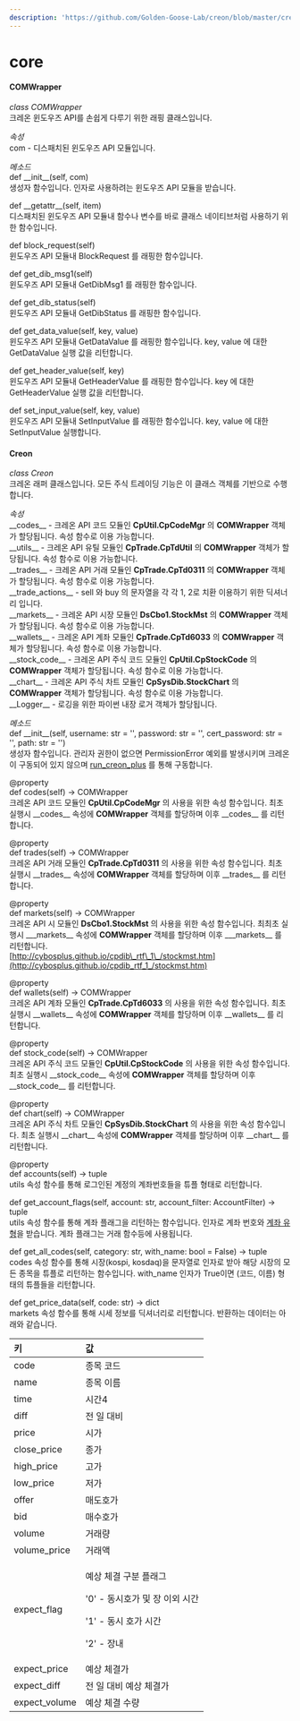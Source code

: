 ```yaml
---
description: 'https://github.com/Golden-Goose-Lab/creon/blob/master/creon/core.py'
---
```


# core

#### COMWrapper

_class COMWrapper_  
크레온 윈도우즈 API를 손쉽게 다루기 위한 래핑 클래스입니다. 

_속성_  
com - 디스패치된 윈도우즈 API 모듈입니다.

_메소드_  
def \_\_init\_\_\(self, com\)  
생성자 함수입니다. 인자로 사용하려는 윈도우즈 API 모듈을 받습니다.

def \_\_getattr\_\_\(self, item\)  
디스패치된 윈도우즈 API 모듈내 함수나 변수를 바로 클래스 네이티브처럼 사용하기 위한 함수입니다.  
  
def block\_request\(self\)  
윈도우즈 API 모듈내 BlockRequest 를 래핑한 함수입니다.  
  
def get\_dib\_msg1\(self\)  
윈도우즈 API 모듈내 GetDibMsg1 를 래핑한 함수입니다.  
  
def get\_dib\_status\(self\)  
윈도우즈 API 모듈내 GetDibStatus 를 래핑한 함수입니다.  
  
def get\_data\_value\(self, key, value\)  
윈도우즈 API 모듈내 GetDataValue 를 래핑한 함수입니다. key, value 에 대한 GetDataValue 실행 값을 리턴합니다.  
  
def get\_header\_value\(self, key\)  
윈도우즈 API 모듈내 GetHeaderValue 를 래핑한 함수입니다. key 에 대한 GetHeaderValue 실행 값을 리턴합니다.  
  
def set\_input\_value\(self, key, value\)  
윈도우즈 API 모듈내 SetInputValue 를 래핑한 함수입니다. key, value 에 대한 SetInputValue 실행합니다.





#### Creon

_class Creon_  
크레온 래퍼 클래스입니다. 모든 주식 트레이딩 기능은 이 클래스 객체를 기반으로 수행합니다.

_속성_  
\_\_codes\_\_ - 크레온 API 코드 모듈인 **CpUtil.CpCodeMgr** 의 **COMWrapper** 객체가 할당됩니다. 속성 함수로 이용 가능합니다.  
\_\_utils\_\_ - 크레온 API 유틸 모듈인 **CpTrade.CpTdUtil** 의 **COMWrapper** 객체가 할당됩니다. 속성 함수로 이용 가능합니다.  
\_\_trades\_\_ - 크레온 API 거래 모듈인 **CpTrade.CpTd0311** 의 **COMWrapper** 객체가 할당됩니다. 속성 함수로 이용 가능합니다.  
\_\_trade\_actions\_\_ - sell 와 buy 의 문자열을 각 각 1, 2로 치환 이용하기 위한 딕셔너리 입니다.  
\_\_markets\_\_ - 크레온 API 시장 모듈인 **DsCbo1.StockMst** 의 **COMWrapper** 객체가 할당됩니다. 속성 함수로 이용 가능합니다.  
\_\_wallets\_\_ - 크레온 API 계좌 모듈인 **CpTrade.CpTd6033** 의 **COMWrapper** 객체가 할당됩니다. 속성 함수로 이용 가능합니다.  
\_\_stock\_code\_\_ - 크레온 API 주식 코드 모듈인 **CpUtil.CpStockCode** 의 **COMWrapper** 객체가 할당됩니다. 속성 함수로 이용 가능합니다.  
\_\_chart\_\_ - 크레온 API 주식 차트 모듈인 **CpSysDib.StockChart** 의 **COMWrapper** 객체가 할당됩니다. 속성 함수로 이용 가능합니다.  
\_\_Logger\_\_ - 로깅을 위한 파이썬 내장 로거 객체가 할당됩니다.

_메소드_  
def \_\_init\_\_\(self, username: str = '', password: str = '', cert\_password: str = '', path: str = ''\)  
생성자 함수입니다. 관리자 권한이 없으면 PermissionError 예외를 발생시키며 크레온이 구동되어 있지 않으며 [run\_creon\_plus](utils.md#run_creon_plus) 를 통해 구동합니다.

@property  
def codes\(self\) -&gt; COMWrapper  
크레온 API 코드 모듈인 **CpUtil.CpCodeMgr** 의 사용을 위한 속성 함수입니다. 최초 실행시 \_\_codes\_\_ 속성에 **COMWrapper** 객체를 할당하며 이후 \_\_codes\_\_ 를 리턴합니다.

@property  
def trades\(self\) -&gt; COMWrapper  
크레온 API 거래 모듈인 **CpTrade.CpTd0311** 의 사용을 위한 속성 함수입니다. 최초 실행시 \_\_trades\_\_ 속성에 **COMWrapper** 객체를 할당하며 이후 \_\_trades\_\_ 를 리턴합니다.

@property  
def markets\(self\) -&gt; COMWrapper  
크레온 API 시 모듈인 **DsCbo1.StockMst** 의 사용을 위한 속성 함수입니다. 최최초 실행시 \_\_\_markets\_\_ 속성에 **COMWrapper** 객체를 할당하며 이후 \_\_\_markets\_\_ 를 리턴합니다.  
[http://cybosplus.github.io/cpdib\_rtf\_1\_/stockmst.htm](http://cybosplus.github.io/cpdib_rtf_1_/stockmst.htm)

@property  
def wallets\(self\) -&gt; COMWrapper  
크레온 API 계좌 모듈인 **CpTrade.CpTd6033** 의 사용을 위한 속성 함수입니다. 최초 실행시 \_\_wallets\_\_ 속성에 **COMWrapper** 객체를 할당하며 이후 \_\_wallets\_\_ 를 리턴합니다.

@property  
def stock\_code\(self\) -&gt; COMWrapper  
크레온 API 주식 코드 모듈인 **CpUtil.CpStockCode** 의 사용을 위한 속성 함수입니다. 최초 실행시 \_\_stock\_code\_\_ 속성에 **COMWrapper** 객체를 할당하며 이후 \_\_stock\_code\_\_ 를 리턴합니다.

@property  
def chart\(self\) -&gt; COMWrapper  
크레온 API 주식 차트 모듈인 **CpSysDib.StockChart** 의 사용을 위한 속성 함수입니다. 최초 실행시 \_\_chart\_\_ 속성에 **COMWrapper** 객체를 할당하며 이후 \_\_chart\_\_ 를 리턴합니다.

@property  
def accounts\(self\) -&gt; tuple  
utils 속성 함수를 통해 로그인된 계정의 계좌번호들을 튜플 형태로 리턴합니다.

def get\_account\_flags\(self, account: str, account\_filter: AccountFilter\) -&gt; tuple  
utils 속성 함수를 통해 계좌 플래그을 리턴하는 함수입니다. 인자로 계좌 번호와 [계좌 유형](constants.md#accountfilter)을 받습니다. 계좌 플래그는 거래 함수등에 사용됩니다.

def get\_all\_codes\(self, category: str, with\_name: bool = False\) -&gt; tuple  
codes 속성 함수를 통해 시장\(kospi, kosdaq\)을 문자열로 인자로 받아 해당 시장의 모든 종목을 튜플로 리턴하는 함수입니다. with\_name 인자가 True이면 \(코드, 이름\) 형태의 튜플들을 리턴합니다.  
  
def get\_price\_data\(self, code: str\) -&gt; dict  
markets 속성 함수를 통해 시세 정보를 딕셔너리로 리턴합니다. 반환하는 데이터는 아래와 같습니다.

<table>
  <thead>
    <tr>
      <th style="text-align:left">&#xD0A4;</th>
      <th style="text-align:left">&#xAC12;</th>
    </tr>
  </thead>
  <tbody>
    <tr>
      <td style="text-align:left">code</td>
      <td style="text-align:left">&#xC885;&#xBAA9; &#xCF54;&#xB4DC;</td>
    </tr>
    <tr>
      <td style="text-align:left">name</td>
      <td style="text-align:left">&#xC885;&#xBAA9; &#xC774;&#xB984;</td>
    </tr>
    <tr>
      <td style="text-align:left">time</td>
      <td style="text-align:left">&#xC2DC;&#xAC04;4</td>
    </tr>
    <tr>
      <td style="text-align:left">diff</td>
      <td style="text-align:left">&#xC804; &#xC77C; &#xB300;&#xBE44;</td>
    </tr>
    <tr>
      <td style="text-align:left">price</td>
      <td style="text-align:left">&#xC2DC;&#xAC00;</td>
    </tr>
    <tr>
      <td style="text-align:left">close_price</td>
      <td style="text-align:left">&#xC885;&#xAC00;</td>
    </tr>
    <tr>
      <td style="text-align:left">high_price</td>
      <td style="text-align:left">&#xACE0;&#xAC00;</td>
    </tr>
    <tr>
      <td style="text-align:left">low_price</td>
      <td style="text-align:left">&#xC800;&#xAC00;</td>
    </tr>
    <tr>
      <td style="text-align:left">offer</td>
      <td style="text-align:left">&#xB9E4;&#xB3C4;&#xD638;&#xAC00;</td>
    </tr>
    <tr>
      <td style="text-align:left">bid</td>
      <td style="text-align:left">&#xB9E4;&#xC218;&#xD638;&#xAC00;</td>
    </tr>
    <tr>
      <td style="text-align:left">volume</td>
      <td style="text-align:left">&#xAC70;&#xB798;&#xB7C9;</td>
    </tr>
    <tr>
      <td style="text-align:left">volume_price</td>
      <td style="text-align:left">&#xAC70;&#xB798;&#xC561;</td>
    </tr>
    <tr>
      <td style="text-align:left">expect_flag</td>
      <td style="text-align:left">
        <p>&#xC608;&#xC0C1; &#xCCB4;&#xACB0; &#xAD6C;&#xBD84; &#xD50C;&#xB798;&#xADF8;</p>
        <p>&apos;0&apos; - &#xB3D9;&#xC2DC;&#xD638;&#xAC00; &#xBC0F; &#xC7A5; &#xC774;&#xC678;
          &#xC2DC;&#xAC04;</p>
        <p>&apos;1&apos; - &#xB3D9;&#xC2DC; &#xD638;&#xAC00; &#xC2DC;&#xAC04;</p>
        <p>&apos;2&apos; - &#xC7A5;&#xB0B4;</p>
      </td>
    </tr>
    <tr>
      <td style="text-align:left">expect_price</td>
      <td style="text-align:left">&#xC608;&#xC0C1; &#xCCB4;&#xACB0;&#xAC00;</td>
    </tr>
    <tr>
      <td style="text-align:left">expect_diff</td>
      <td style="text-align:left">&#xC804; &#xC77C; &#xB300;&#xBE44; &#xC608;&#xC0C1; &#xCCB4;&#xACB0;&#xAC00;</td>
    </tr>
    <tr>
      <td style="text-align:left">expect_volume</td>
      <td style="text-align:left">&#xC608;&#xC0C1; &#xCCB4;&#xACB0; &#xC218;&#xB7C9;</td>
    </tr>
  </tbody>
</table>